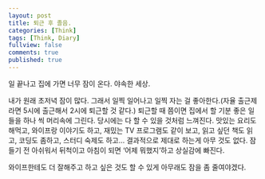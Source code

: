 ```yaml
---
layout: post
title: 퇴근 후 졸음.
categories: [Think]
tags: [Think, Diary]
fullview: false
comments: true
published: true
---
```


일 끝나고 집에 가면 너무 잠이 온다. 야속한 세상.

내가 원래 초저녁 잠이 많다. 그래서 일찍 일어나고 일찍 자는 걸 좋아한다.(자율 출근제라면 5시에 출근해서 2시에 퇴근할 것 같다.) 퇴근할 때 쯤이면 집에서 할 기분 좋은 일들을 하나 씩 머리속에 그린다. 당시에는 다 할 수 있을 것처럼 느껴진다. 맛있는 요리도 해먹고, 와이프랑 이야기도 하고, 재밌는 TV 프로그램도 같이 보고, 읽고 싶던 책도 읽고, 코딩도 좀하고, 스터디 숙제도 하고… 결과적으로 제대로 하는게 아무 것도 없다. 잠들기 전 아쉬워서 뒤척이고 아침이 되면 ‘어제 뭐했지’하고 상실감에 빠진다.

와이프한테도 더 잘해주고 하고 싶은 것도 할 수 있게 아무래도 잠을 좀 줄여야겠다.

